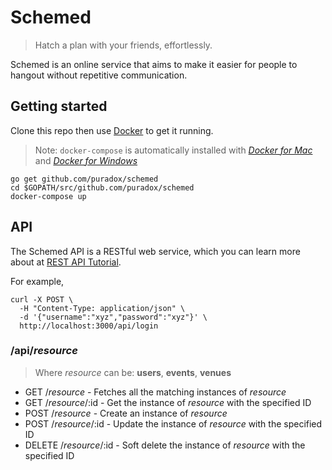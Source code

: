 # Schemed

 > Hatch a plan with your friends, effortlessly.

Schemed is an online service that aims to make it easier for people to hangout without repetitive communication.

## Getting started

Clone this repo then use [Docker](https://www.docker.com/) to get it running.
 > Note: `docker-compose` is automatically installed with [_Docker for Mac_](https://www.docker.com/docker-mac)
 > and [_Docker for Windows_](https://www.docker.com/docker-windows)

```shell
go get github.com/puradox/schemed
cd $GOPATH/src/github.com/puradox/schemed
docker-compose up
```

## API

The Schemed API is a RESTful web service, which you can learn more about at [REST API Tutorial](http://www.restapitutorial.com/).

For example,
```shell
curl -X POST \
  -H "Content-Type: application/json" \
  -d '{"username":"xyz","password":"xyz"}' \
  http://localhost:3000/api/login

```

### /api/_resource_
 > Where _resource_ can be: **users**, **events**, **venues**

 - GET /_resource_ - Fetches all the matching instances of _resource_
 - GET /_resource_/:id - Get the instance of _resource_ with the specified ID
 - POST /_resource_ - Create an instance of _resource_
 - POST /_resource_/:id - Update the instance of _resource_ with the specified ID
 - DELETE /_resource_/:id - Soft delete the instance of _resource_ with the specified ID

